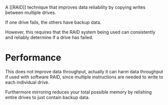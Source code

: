 A [[RAID]] technique that improves data reliability by copying writes between multiple drives.

If one drive fails, the others have backup data.

However, this requires that the RAID system being used can consistently and reliably determine if a drive has failed.

# Performance
This does not improve data throughput, actually it can harm data throughput if used with software RAID, since multiple instructions are needed to write to each individual drive.

Furthermore mirroring reduces your total possible memory by relishing entire drives to just contain backup data.